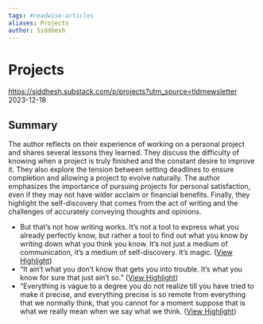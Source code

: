 ```yaml
---
tags: #readwise-articles
aliases: Projects
author: Siddhesh
---
```

# Projects

https://siddhesh.substack.com/p/projects?utm_source=tldrnewsletter
2023-12-18
## Summary
The author reflects on their experience of working on a personal project and shares several lessons they learned. They discuss the difficulty of knowing when a project is truly finished and the constant desire to improve it. They also explore the tension between setting deadlines to ensure completion and allowing a project to evolve naturally. The author emphasizes the importance of pursuing projects for personal satisfaction, even if they may not have wider acclaim or financial benefits. Finally, they highlight the self-discovery that comes from the act of writing and the challenges of accurately conveying thoughts and opinions.

- But that’s not how writing works. It’s not a tool to express what you already perfectly know, but rather a tool to find out what you know by writing down what you think you know. It’s not just a medium of communication, it’s a medium of self-discovery. It’s magic. ([View Highlight](https://read.readwise.io/read/01hjhdg00hcj9g0jw2xjz8t9he))
- “It ain’t what you don’t know that gets you into trouble. It’s what you know for sure that just ain’t so.” ([View Highlight](https://read.readwise.io/read/01hjhdk6sckycjjv42qx52rkjk))
- “Everything is vague to a degree you do not realize till you have tried to make it precise, and everything precise is so remote from everything that we normally think, that you cannot for a moment suppose that is what we really mean when we say what we think. ([View Highlight](https://read.readwise.io/read/01hjhdktk14jbync68h99g20vq))
